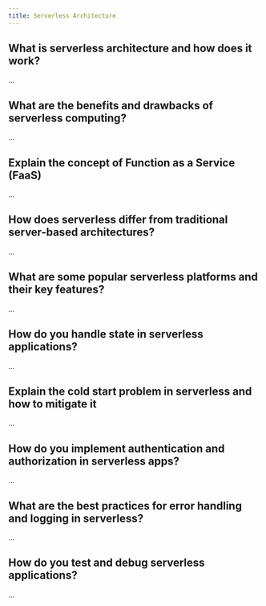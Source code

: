 ```yaml
---
title: Serverless Architecture
---
```


## What is serverless architecture and how does it work?

...

## What are the benefits and drawbacks of serverless computing?

...

## Explain the concept of Function as a Service (FaaS)

...

## How does serverless differ from traditional server-based architectures?

...

## What are some popular serverless platforms and their key features?

...

## How do you handle state in serverless applications?

...

## Explain the cold start problem in serverless and how to mitigate it

...

## How do you implement authentication and authorization in serverless apps?

...

## What are the best practices for error handling and logging in serverless?

...

## How do you test and debug serverless applications?

...
